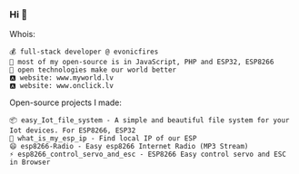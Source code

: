 ### Hi 👋

Whois:

    💰 full-stack developer @ evonicfires
    🔨 most of my open-source is in JavaScript, PHP and ESP32, ESP8266
    🌱 open technologies make our world better
    🅰️ website: www.myworld.lv
    🅰️ website: www.onclick.lv

Open-source projects I made:

    📦 easy_Iot_file_system - A simple and beautiful file system for your Iot devices. For ESP8266, ESP32 
    💬 what_is_my_esp_ip - Find local IP of our ESP 
    😄 esp8266-Radio - Easy esp8266 Internet Radio (MP3 Stream) 
    ⚡ esp8266_control_servo_and_esc - ESP8266 Easy control servo and ESC in Browser 
